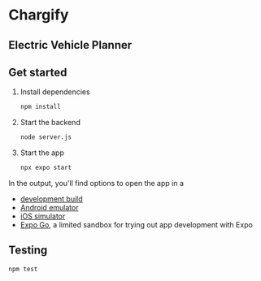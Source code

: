 # Chargify

## Electric Vehicle Planner

## Get started

1. Install dependencies

   ```bash
   npm install
   ```

2. Start the backend
   ```bash
   node server.js
   ```

3. Start the app

   ```bash
   npx expo start
   ```

In the output, you'll find options to open the app in a

- [development build](https://docs.expo.dev/develop/development-builds/introduction/)
- [Android emulator](https://docs.expo.dev/workflow/android-studio-emulator/)
- [iOS simulator](https://docs.expo.dev/workflow/ios-simulator/)
- [Expo Go](https://expo.dev/go), a limited sandbox for trying out app development with Expo

## Testing

   ```bash
   npm test
   ```